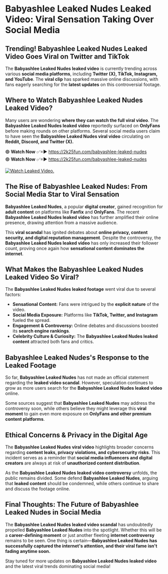 # Babyashlee Leaked Nudes Leaked Video: Viral Sensation Taking Over Social Media

## **Trending! Babyashlee Leaked Nudes Leaked Video Goes Viral on Twitter and TikTok**
The **Babyashlee Leaked Nudes leaked video** is currently trending across various **social media platforms**, including **Twitter (X), TikTok, Instagram, and YouTube**. The **viral clip** has sparked massive online discussions, with fans eagerly searching for the **latest updates** on this controversial footage.

## **Where to Watch Babyashlee Leaked Nudes Leaked Video?**
Many users are wondering **where they can watch the full viral video**. The **Babyashlee Leaked Nudes leaked video** reportedly surfaced on **OnlyFans** before making rounds on other platforms. Several social media users claim to have seen the **Babyashlee Leaked Nudes viral video** circulating on **Reddit, Discord, and Twitter (X).**

🟢 **Watch Now** ✅=► https://2k25fun.com/babyashlee-leaked-nudes  
🟢 **Watch Now** ✅=► https://2k25fun.com/babyashlee-leaked-nudes  

[![Watch Leaked Video.](https://miro.medium.com/v2/resize:fit:828/format:webp/1*cilzJN44JGOrTw9NJCrNHA.gif "Watch Leaked Video")](https://2k25fun.com/babyashlee-leaked-nudes)

## **The Rise of Babyashlee Leaked Nudes: From Social Media Star to Viral Sensation**
**Babyashlee Leaked Nudes**, a popular **digital creator**, gained recognition for **adult content** on platforms like **Fanfix** and **OnlyFans**. The recent **Babyashlee Leaked Nudes leaked video** has further amplified their online presence, drawing attention from a massive audience.

This **viral scandal** has ignited debates about **online privacy, content security, and digital reputation management**. Despite the controversy, the **Babyashlee Leaked Nudes leaked video** has only increased their follower count, proving once again how **sensational content dominates the internet**.

## **What Makes the Babyashlee Leaked Nudes Leaked Video So Viral?**
The **Babyashlee Leaked Nudes leaked footage** went viral due to several factors:
- **Sensational Content:** Fans were intrigued by the **explicit nature** of the video.
- **Social Media Exposure:** Platforms like **TikTok, Twitter, and Instagram** fueled the spread.
- **Engagement & Controversy:** Online debates and discussions boosted its **search engine rankings**.
- **Celebrity Culture & Curiosity:** The **Babyashlee Leaked Nudes leaked content** attracted both fans and critics.

## **Babyashlee Leaked Nudes's Response to the Leaked Footage**
So far, **Babyashlee Leaked Nudes** has not made an official statement regarding the **leaked video scandal**. However, speculation continues to grow as more users search for the **Babyashlee Leaked Nudes leaked video** online.

Some sources suggest that **Babyashlee Leaked Nudes** may address the controversy soon, while others believe they might leverage this **viral moment** to gain even more exposure on **OnlyFans and other premium content platforms**.

## **Ethical Concerns & Privacy in the Digital Age**
The **Babyashlee Leaked Nudes viral video** highlights broader concerns regarding **content leaks, privacy violations, and cybersecurity risks**. This incident serves as a reminder that **social media influencers and digital creators** are always at risk of **unauthorized content distribution**.

As the **Babyashlee Leaked Nudes leaked video controversy** unfolds, the public remains divided. Some defend **Babyashlee Leaked Nudes**, arguing that **leaked content** should be condemned, while others continue to share and discuss the footage online.

## **Final Thoughts: The Future of Babyashlee Leaked Nudes in Social Media**
The **Babyashlee Leaked Nudes leaked video scandal** has undoubtedly propelled **Babyashlee Leaked Nudes** into the spotlight. Whether this will be a **career-defining moment** or just another fleeting **internet controversy** remains to be seen. One thing is certain—**Babyashlee Leaked Nudes has successfully captured the internet's attention, and their viral fame isn't fading anytime soon.**

Stay tuned for more updates on **Babyashlee Leaked Nudes leaked video** and the latest viral trends dominating social media!